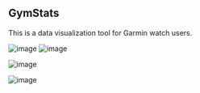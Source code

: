 ## GymStats 

This is a data visualization tool for Garmin watch users.

![image](https://github.com/user-attachments/assets/f7ea715c-ef75-429f-a1a9-6e6c2a145392)
![image](https://github.com/user-attachments/assets/7e92bc3f-26db-400f-a5c0-efe03ae1b53b)


![image](https://github.com/user-attachments/assets/1c35ed7c-d8d5-473d-b091-085fa5cbffd1)


![image](https://github.com/user-attachments/assets/8a185a68-5770-40d3-bf4b-de2337e2545d)
